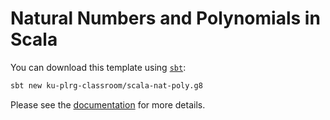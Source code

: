 # Natural Numbers and Polynomials in Scala

You can download this template using [`sbt`](https://www.scala-sbt.org/):
```bash
sbt new ku-plrg-classroom/scala-nat-poly.g8
```

Please see the [documentation](https://github.com/ku-plrg-classroom/docs/tree/main/scala/scala-nat-poly) for more details.
